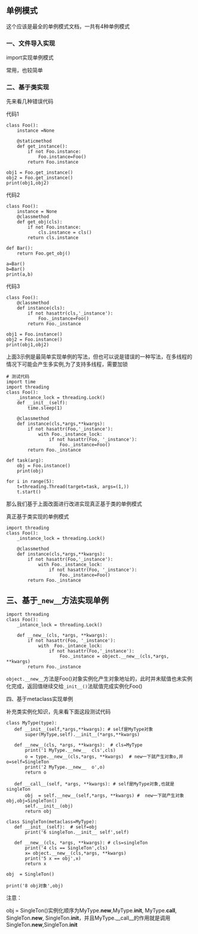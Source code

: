 
## 单例模式

这个应该是最全的单例模式文档，一共有4种单例模式

### 一、文件导入实现

import实现单例模式

常用，也较简单

### 二、基于类实现

先来看几种错误代码

代码1
```
class Foo():
    instance =None

    @staticmethod
    def get_instance():
        if not Foo.instance:
            Foo.instance=Foo()
        return Foo.instance

obj1 = Foo.get_instance()
obj2 = Foo.get_instance()
print(obj1,obj2)
```

代码2
```
class Foo():
    instance = None
    @classmethod
    def get_obj(cls):
        if not Foo.instance:
            cls.instance = cls()
        return cls.instance

def Bar():
    return Foo.get_obj()

a=Bar()
b=Bar()
print(a,b)
```

代码3
```
class Foo():
    @classmethod
    def instance(cls):
        if not hasattr(cls,'_instance'):
            Foo._instance=Foo()
        return Foo._instance

obj1 = Foo.instance()
obj2 = Foo.instance()
print(obj1,obj2)
```

上面3示例是最简单实现单例的写法，但也可以说是错误的一种写法，在多线程的情况下可能会产生多实例,为了支持多线程，需要加锁
```
# 测试代码
import time
import threading
class Foo():
    _instance_lock = threading.Lock()
    def __init__(self):
        time.sleep(1)

    @classmethod
    def instance(cls,*args,**kwargs):
        if not hasattr(Foo,'_instance'):
            with Foo._instance_lock:
                if not hasattr(Foo, '_instance'):
                    Foo._instance=Foo()
        return Foo._instance

def task(arg):
    obj = Foo.instance()
    print(obj)

for i in range(5):
    t=threading.Thread(target=task, args=(1,))
    t.start()
```

那么我们基于上面改面进行改进实现真正基于类的单例模式

真正基于类实现的单例模式
```
import threading
class Foo():
    _instance_lock = threading.Lock()

    @classmethod
    def instance(cls,*args,**kwargs):
        if not hasattr(Foo,'_instance'):
            with Foo._instance_lock:
                if not hasattr(Foo, '_instance'):
                    Foo._instance=Foo()
        return Foo._instance
```

## 三、基于`_new__`方法实现单例

```
import threading
class Foo():
    _intance_lock = threading.Lock()

    def __new__(cls, *args, **kwargs):
        if not hasattr(Foo, '_instance'):
            with  Foo._intance_lock:
                if not hasattr(Foo,'_instance'):
                    Foo._instance = object.__new__(cls,*args, **kwargs)
        return Foo._instance
```

`object.__new__`方法是Foo()对象实例化产生对象地址的，此时并未赋值也未实例化完成，返回值继续交给`_init__()`法赋值完成实例化Foo()
 
 四、基于metaclass实现单例
 
 
 
 
 
 
 
 补充类实例化知识，先来看下面这段测试代码
 
 ```
 class MyType(type):
    def __init__(self,*args,**kwargs): # self是MyType对象
        super(MyType,self).__init__(*args,**kwargs)

    def __new__(cls, *args, **kwargs):  # cls=MyType
        print('1 MyType.__new__  cls',cls)
        o = type.__new__(cls,*args, **kwargs)  # new一下就产生对象o,并o=self=SingleTon
        print('2 MyType.__new__  o',o)
        return o

    def __call__(self, *args, **kwargs): # self是MyType对象,也就是singleTon
        obj  = self.__new__(self,*args, **kwargs) #  new一下就产生对象obj,obj=SingleTon()
        self.__init__(obj)
        return obj

class SingleTon(metaclass=MyType):
    def __init__(self):  # self=obj
        print('6 singleTon.__init__ self',self)

    def __new__(cls, *args, **kwargs): # cls=singleTon
        print('4 cls == SingleTon',cls)
        x= object.__new__(cls,*args, **kwargs)
        print('5 x == obj',x)
        return x

obj  = SingleTon()

print('8 obj对象',obj)
 ```

注意：

obj  = SingleTon()实例化顺序为MyType.__new__,MyType.__init__, MyType.__call__, SingleTon.__new__, SingleTon.__init__，并且MyType.__call__的作用就是调用SingleTon.__new__,SingleTon.__init__
